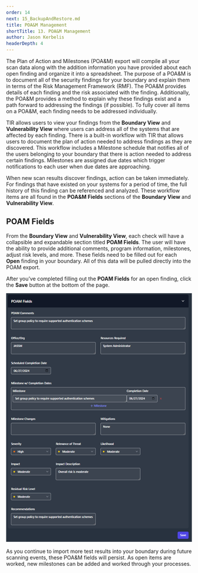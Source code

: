 ```yaml
---
order: 14
next: 15_BackupAndRestore.md
title: POA&M Management
shortTitle: 13. POA&M Management
author: Jason Kerbelis
headerDepth: 4
---
```


The Plan of Action and Milestones (POA&M) export will compile all your scan data along with the addition information you have provided about each open finding and organize it into a spreadsheet. The purpose of a POA&M is to document all of the security findings for your boundary and explain them in terms of the Risk Management Framework (RMF). The POA&M provides details of each finding and the risk associated with the finding. Additionally, the POA&M provides a method to explain why these findings exist and a path forward to addressing the findings (if possible). To fully cover all items on a POA&M, each finding needs to be addressed individually.

TIR allows users to view your findings from the **Boundary View** and **Vulnerability View** where users can address all of the systems that are affected by each finding. There is a built-in workflow with TIR that allows users to document the plan of action needed to address findings as they are discovered. This workflow includes a Milestone schedule that notifies all of the users belonging to your boundary that there is action needed to address certain findings. Milestones are assigned due dates which trigger notifications to each user when due dates are approaching.

When new scan results discover findings, action can be taken immediately. For findings that have existed on your systems for a period of time, the full history of this finding can be referenced and analyzed. These workflow items are all found in the **POA&M Fields** sections of the **Boundary View** and **Vulnerability View**.

## POAM Fields

From the **Boundary View** and **Vulnerability View**, each check will have a collapsible and expandable section titled **POAM Fields**. The user will have the ability to provide additional comments, program information, milestones, adjust risk levels, and more. These fields need to be filled out for each **Open** finding in your boundary. All of this data will be pulled directly into the POAM export.

After you’ve completed filling out the **POAM Fields** for an open finding, click the **Save** button at the bottom of the page.

![Figure 80: POA&M Fields](../../assets/user-guide/image52.png "Figure 80: POA&M Fields")

As you continue to import more test results into your boundary during future scanning events, these POA&M fields will persist. As open items are worked, new milestones can be added and worked through your processes.
